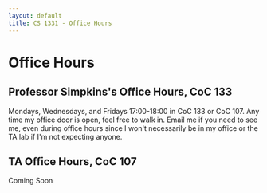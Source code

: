 ```yaml
---
layout: default
title: CS 1331 - Office Hours
---
```


# Office Hours

## Professor Simpkins's Office Hours, CoC 133

Mondays, Wednesdays, and Fridays 17:00-18:00 in CoC 133 or CoC 107. Any time my office door is open, feel free to walk in. Email me if you need to see me, even during office hours since I won't necessarily be in my office or the TA lab if I'm not expecting anyone.

## TA Office Hours, CoC 107

Coming Soon

<!--<iframe style="width: 1100px; height: 1200px;" src="https://docs.google.com/spreadsheets/d/10NqQlhjbiBozXofxK4PVMavhppZjntW9xiYuDC07DVg/pubhtml?gid=1192753817&amp;single=true&amp;widget=true&amp;headers=false"></iframe> -->

